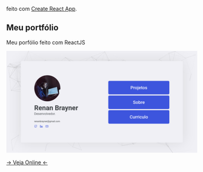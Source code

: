 feito com [Create React App](https://github.com/facebook/create-react-app).

## Meu portfólio

Meu porfólio feito com ReactJS

![Screenshot](./screenshot.png)

[-> Veja Online <-](https://renanbrayner.github.io/portfolio)
